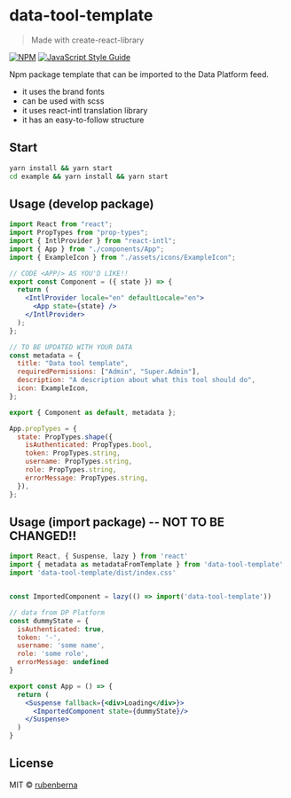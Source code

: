 # data-tool-template

> Made with create-react-library

[![NPM](https://img.shields.io/npm/v/data-tool-template.svg)](https://www.npmjs.com/package/data-tool-template) [![JavaScript Style Guide](https://img.shields.io/badge/code_style-standard-brightgreen.svg)](https://standardjs.com)

Npm package template that can be imported to the Data Platform feed.

- it uses the brand fonts
- can be used with scss
- it uses react-intl translation library
- it has an easy-to-follow structure


## Start

```bash
yarn install && yarn start
cd example && yarn install && yarn start
```

## Usage (develop package)

```jsx
import React from "react";
import PropTypes from "prop-types";
import { IntlProvider } from "react-intl";
import { App } from "./components/App";
import { ExampleIcon } from "./assets/icons/ExampleIcon";

// CODE <APP/> AS YOU'D LIKE!!
export const Component = ({ state }) => {
  return (
    <IntlProvider locale="en" defaultLocale="en">
      <App state={state} />
    </IntlProvider>
  );
};

// TO BE UPDATED WITH YOUR DATA
const metadata = {
  title: "Data tool template",
  requiredPermissions: ["Admin", "Super.Admin"],
  description: "A description about what this tool should do",
  icon: ExampleIcon,
};

export { Component as default, metadata };

App.propTypes = {
  state: PropTypes.shape({
    isAuthenticated: PropTypes.bool,
    token: PropTypes.string,
    username: PropTypes.string,
    role: PropTypes.string,
    errorMessage: PropTypes.string,
  }),
};
```

## Usage (import package) -- NOT TO BE CHANGED!!

```jsx
import React, { Suspense, lazy } from 'react'
import { metadata as metadataFromTemplate } from 'data-tool-template'
import 'data-tool-template/dist/index.css'


const ImportedComponent = lazy(() => import('data-tool-template'))

// data from DP Platform
const dummyState = {
  isAuthenticated: true,
  token: '-',
  username: 'some name',
  role: 'some role',
  errorMessage: undefined
}

export const App = () => {
  return (
    <Suspense fallback={<div>Loading</div>}>
      <ImportedComponent state={dummyState}/>
    </Suspense>
  )
}
```

## License

MIT © [rubenberna](https://github.com/rubenberna)
